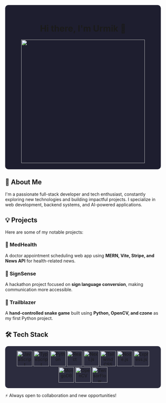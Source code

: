 <div align="center" style="background-color: #1e1e2f; padding: 20px; border-radius: 10px;">

# Hi there, I'm Urmik 👋

<img src="https://media.giphy.com/media/qgQUggAC3Pfv687qPC/giphy.gif" width="400px">

</div>

## 🚀 About Me
I'm a passionate full-stack developer and tech enthusiast, constantly exploring new technologies and building impactful projects. I specialize in web development, backend systems, and AI-powered applications.

## 💡 Projects
Here are some of my notable projects:

### 🔹 MedHealth
A doctor appointment scheduling web app using **MERN, Vite, Stripe, and News API** for health-related news.

### 🔹 SignSense
A hackathon project focused on **sign language conversion**, making communication more accessible.

### 🔹 Trailblazer
A **hand-controlled snake game** built using **Python, OpenCV, and czone** as my first Python project.

## 🛠️ Tech Stack
<p align="center" style="background-color: #2c2c3e; padding: 15px; border-radius: 10px;">
  <img src="https://cdn.jsdelivr.net/gh/devicons/devicon/icons/javascript/javascript-original.svg" width="50" height="50" alt="JavaScript"/>
  <img src="https://cdn.jsdelivr.net/gh/devicons/devicon/icons/typescript/typescript-original.svg" width="50" height="50" alt="TypeScript"/>
  <img src="https://cdn.jsdelivr.net/gh/devicons/devicon/icons/python/python-original.svg" width="50" height="50" alt="Python"/>
  <img src="https://cdn.jsdelivr.net/gh/devicons/devicon/icons/react/react-original.svg" width="50" height="50" alt="React"/>
  <img src="https://cdn.jsdelivr.net/gh/devicons/devicon/icons/nextjs/nextjs-original.svg" width="50" height="50" alt="Next.js"/>
  <img src="https://cdn.jsdelivr.net/gh/devicons/devicon/icons/tailwindcss/tailwindcss-original.svg" width="50" height="50" alt="Tailwind CSS"/>
  <img src="https://cdn.jsdelivr.net/gh/devicons/devicon/icons/nodejs/nodejs-original.svg" width="50" height="50" alt="Node.js"/>
  <img src="https://cdn.jsdelivr.net/gh/devicons/devicon/icons/express/express-original.svg" width="50" height="50" alt="Express.js"/>
  <img src="https://cdn.jsdelivr.net/gh/devicons/devicon/icons/mongodb/mongodb-original.svg" width="50" height="50" alt="MongoDB"/>
  <img src="https://cdn.jsdelivr.net/gh/devicons/devicon/icons/opencv/opencv-original.svg" width="50" height="50" alt="OpenCV"/>
  <img src="https://upload.wikimedia.org/wikipedia/commons/2/2d/Tensorflow_logo.svg" width="50" height="50" alt="TensorFlow"/>
</p>

⚡ Always open to collaboration and new opportunities!

<!--
**DevUrmik/DevUrmik** is a ✨ _special_ ✨ repository because its `README.md` (this file) appears on your GitHub profile.

Here are some ideas to get you started:

- 🔭 I’m currently working on ...
- 🌱 I’m currently learning ...
- 👯 I’m looking to collaborate on ...
- 🤔 I’m looking for help with ...
- 💬 Ask me about ...
- 📫 How to reach me: ...
- 😄 Pronouns: ...
- ⚡ Fun fact: ...
-->
